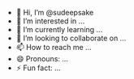 - 👋 Hi, I’m @sudeepsake
- 👀 I’m interested in ...
- 🌱 I’m currently learning ...
- 💞️ I’m looking to collaborate on ...
- 📫 How to reach me ...
- 😄 Pronouns: ...
- ⚡ Fun fact: ...

<!---
sudeepsake/sudeepsake is a ✨ special ✨ repository because its `README.md` (this file) appears on your GitHub profile.
You can click the Preview link to take a look at your changes.
--->
